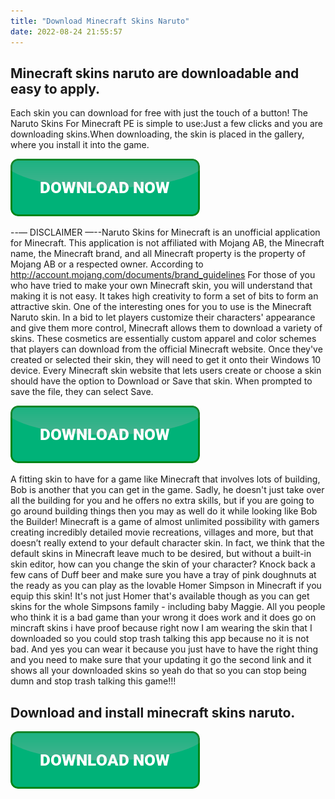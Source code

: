 ```yaml
---
title: "Download Minecraft Skins Naruto"
date: 2022-08-24 21:55:57
---
```


## Minecraft skins naruto are downloadable and easy to apply.

Each skin you can download for free with just the touch of a button! The Naruto Skins For Minecraft PE is simple to use:Just a few clicks and you are downloading skins.When downloading, the skin is placed in the gallery, where you install it into the game.

[![button](https://github.com/minecraftbay/minecraftbay.github.io/blob/main/dlbutton.png?raw=true)](https://minecraftsync.com/download-minecraft-skin)


--— DISCLAIMER —--Naruto Skins for Minecraft is an unofficial application for Minecraft. This application is not affiliated with Mojang AB, the Minecraft name, the Minecraft brand, and all Minecraft property is the property of Mojang AB or a respected owner. According to http://account.mojang.com/documents/brand_guidelines
For those of you who have tried to make your own Minecraft skin, you will understand that making it is not easy. It takes high creativity to form a set of bits to form an attractive skin. One of the interesting ones for you to use is the Minecraft Naruto skin.
In a bid to let players customize their characters' appearance and give them more control, Minecraft allows them to download a variety of skins. These cosmetics are essentially custom apparel and color schemes that players can download from the official Minecraft website.
Once they've created or selected their skin, they will need to get it onto their Windows 10 device. Every Minecraft skin website that lets users create or choose a skin should have the option to Download or Save that skin. When prompted to save the file, they can select Save.

[![button](https://github.com/minecraftbay/minecraftbay.github.io/blob/main/dlbutton.png?raw=true)](https://minecraftsync.com/download-minecraft-skin)


A fitting skin to have for a game like Minecraft that involves lots of building, Bob is another that you can get in the game. Sadly, he doesn't just take over all the building for you and he offers no extra skills, but if you are going to go around building things then you may as well do it while looking like Bob the Builder!
Minecraft is a game of almost unlimited possibility with gamers creating incredibly detailed movie recreations, villages and more, but that doesn’t really extend to your default character skin. In fact, we think that the default skins in Minecraft leave much to be desired, but without a built-in skin editor, how can you change the skin of your character?
Knock back a few cans of Duff beer and make sure you have a tray of pink doughnuts at the ready as you can play as the lovable Homer Simpson in Minecraft if you equip this skin! It's not just Homer that's available though as you can get skins for the whole Simpsons family - including baby Maggie.
All you people who think it is a bad game than your wrong it does work and it does go on mincraft skins i have proof because right now I am wearing the skin that I downloaded so you could stop trash talking this app because no it is not bad. And yes you can wear it because you just have to have the right thing and you need to make sure that your updating it go the second link and it shows all your downloaded skins so yeah do that so you can stop being dumn and stop trash talking this game!!!

## Download and install minecraft skins naruto.



[![button](https://github.com/minecraftbay/minecraftbay.github.io/blob/main/dlbutton.png?raw=true)](https://minecraftsync.com/download-minecraft-skin)